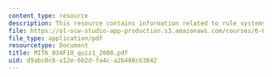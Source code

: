 ```yaml
---
content_type: resource
description: This resource contains information related to rule systems.
file: https://ol-ocw-studio-app-production.s3.amazonaws.com/courses/6-034-artificial-intelligence-fall-2010/d9abc0c6a12e6b2dfa4ca2b488c63842_MIT6_034F10_quiz1_2008.pdf
file_type: application/pdf
resourcetype: Document
title: MIT6_034F10_quiz1_2008.pdf
uid: d9abc0c6-a12e-6b2d-fa4c-a2b488c63842
---
```

